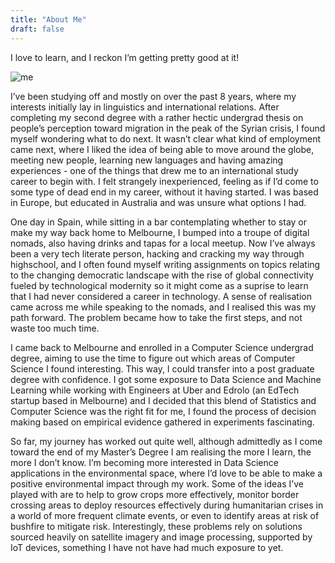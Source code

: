 ```yaml
---
title: "About Me"
draft: false
---
```


I love to learn, and I reckon I’m getting pretty good at it!

![me](/images/mugshot.jpg)

I’ve been studying off and mostly on over the past 8 years, where my interests initially lay in linguistics and international relations. After completing my second degree with a rather hectic undergrad thesis on people’s perception toward migration in the peak of the Syrian crisis, I found myself wondering what to do next. It wasn’t clear what kind of employment came next, where I liked the idea of being able to move around the globe, meeting new people, learning new languages and having amazing experiences - one of the things that drew me to an international study career to begin with. I felt strangely inexperienced, feeling as if I’d come to some type of dead end in my career, without it having started. I was based in Europe, but educated in Australia and was unsure what options I had.

One day in Spain, while sitting in a bar contemplating whether to stay or make my way back home to Melbourne, I bumped into a troupe of digital nomads, also having drinks and tapas for a local meetup. Now I’ve always been a very tech literate person, hacking and cracking my way through highschool, and I often found myself writing assignments on topics relating to the changing democratic landscape with the rise of global connectivity fueled by technological modernity so it might come as a suprise to learn that I had never considered a career in technology. A sense of realisation came across me while speaking to the nomads, and I realised this was my path forward. The problem became how to take the first steps, and not waste too much time.

I came back to Melbourne and enrolled in a Computer Science undergrad degree, aiming to use the time to figure out which areas of Computer Science I found interesting. This way, I could transfer into a post graduate degree with confidence. I got some exposure to Data Science and Machine Learning while working with Engineers at Uber and Edrolo (an EdTech startup based in Melbourne) and I decided that this blend of Statistics and Computer Science was the right fit for me, I found the process of decision making based on empirical evidence gathered in experiments fascinating.

So far, my journey has worked out quite well, although admittedly as I come toward the end of my Master’s Degree I am realising the more I learn, the more I don’t know. I’m becoming more interested in Data Science applications in the environmental space, where I’d love to be able to make a positive environmental impact through my work. Some of the ideas I’ve played with are to help to grow crops more effectively, monitor border crossing areas to deploy resources effectively during humanitarian crises in a world of more frequent climate events, or even to identify areas at risk of bushfire to mitigate risk. Interestingly, these problems rely on solutions sourced heavily on satellite imagery and image processing, supported by IoT devices, something I have not have had much exposure to yet.
